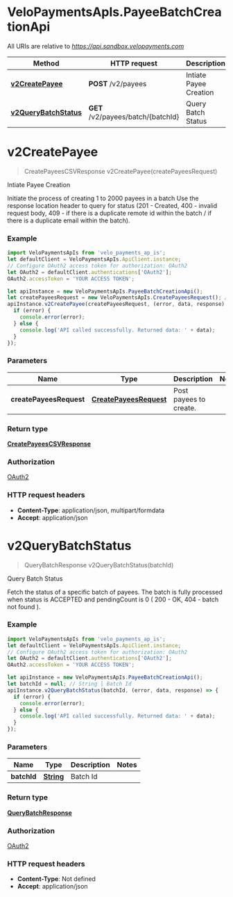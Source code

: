 # VeloPaymentsApIs.PayeeBatchCreationApi

All URIs are relative to *https://api.sandbox.velopayments.com*

Method | HTTP request | Description
------------- | ------------- | -------------
[**v2CreatePayee**](PayeeBatchCreationApi.md#v2CreatePayee) | **POST** /v2/payees | Intiate Payee Creation
[**v2QueryBatchStatus**](PayeeBatchCreationApi.md#v2QueryBatchStatus) | **GET** /v2/payees/batch/{batchId} | Query Batch Status


<a name="v2CreatePayee"></a>
# **v2CreatePayee**
> CreatePayeesCSVResponse v2CreatePayee(createPayeesRequest)

Intiate Payee Creation

Initiate the process of creating 1 to 2000 payees in a batch Use the response location header to query for status (201 - Created, 400 - invalid request body, 409 - if there is a duplicate remote id within the batch / if there is a duplicate email within the batch). 

### Example
```javascript
import VeloPaymentsApIs from 'velo_payments_ap_is';
let defaultClient = VeloPaymentsApIs.ApiClient.instance;
// Configure OAuth2 access token for authorization: OAuth2
let OAuth2 = defaultClient.authentications['OAuth2'];
OAuth2.accessToken = 'YOUR ACCESS TOKEN';

let apiInstance = new VeloPaymentsApIs.PayeeBatchCreationApi();
let createPayeesRequest = new VeloPaymentsApIs.CreatePayeesRequest(); // CreatePayeesRequest | Post payees to create.
apiInstance.v2CreatePayee(createPayeesRequest, (error, data, response) => {
  if (error) {
    console.error(error);
  } else {
    console.log('API called successfully. Returned data: ' + data);
  }
});
```

### Parameters

Name | Type | Description  | Notes
------------- | ------------- | ------------- | -------------
 **createPayeesRequest** | [**CreatePayeesRequest**](CreatePayeesRequest.md)| Post payees to create. | 

### Return type

[**CreatePayeesCSVResponse**](CreatePayeesCSVResponse.md)

### Authorization

[OAuth2](../README.md#OAuth2)

### HTTP request headers

 - **Content-Type**: application/json, multipart/formdata
 - **Accept**: application/json

<a name="v2QueryBatchStatus"></a>
# **v2QueryBatchStatus**
> QueryBatchResponse v2QueryBatchStatus(batchId)

Query Batch Status

Fetch the status of a specific batch of payees. The batch is fully processed when status is ACCEPTED and pendingCount is 0 ( 200 - OK, 404 - batch not found ). 

### Example
```javascript
import VeloPaymentsApIs from 'velo_payments_ap_is';
let defaultClient = VeloPaymentsApIs.ApiClient.instance;
// Configure OAuth2 access token for authorization: OAuth2
let OAuth2 = defaultClient.authentications['OAuth2'];
OAuth2.accessToken = 'YOUR ACCESS TOKEN';

let apiInstance = new VeloPaymentsApIs.PayeeBatchCreationApi();
let batchId = null; // String | Batch Id
apiInstance.v2QueryBatchStatus(batchId, (error, data, response) => {
  if (error) {
    console.error(error);
  } else {
    console.log('API called successfully. Returned data: ' + data);
  }
});
```

### Parameters

Name | Type | Description  | Notes
------------- | ------------- | ------------- | -------------
 **batchId** | [**String**](.md)| Batch Id | 

### Return type

[**QueryBatchResponse**](QueryBatchResponse.md)

### Authorization

[OAuth2](../README.md#OAuth2)

### HTTP request headers

 - **Content-Type**: Not defined
 - **Accept**: application/json

